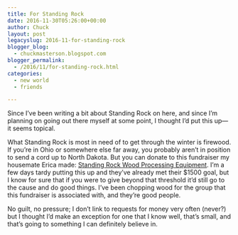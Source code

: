 ```yaml
---
title: For Standing Rock
date: 2016-11-30T05:26:00+00:00
author: Chuck
layout: post
legacyslug: 2016-11-for-standing-rock
blogger_blog:
  - chuckmasterson.blogspot.com
blogger_permalink:
  - /2016/11/for-standing-rock.html
categories:
  - new world
  - friends

---
```


Since I’ve been writing a bit about Standing Rock on here, and since
I’m planning on going out there myself at some point, I thought I’d
put this up—it seems topical.

What Standing Rock is most in
need of to get through the winter is firewood. If you’re in Ohio or
somewhere else far away, you probably aren’t in position to send a cord
up to North Dakota. But you can donate to this fundraiser my housemate Erica
made: [Standing Rock Wood Processing Equipment](https://www.crowdrise.com/standing-rock-wood-processing-equipment/fundraiser/ericaseltzer-schultz). I’m a few
days tardy putting this up and they’ve already met their $1500 goal, but
I know for sure that if you were to give beyond that threshold it’d still
go to the cause and do good things. I’ve been chopping wood for the group
that this fundraiser is associated with, and they’re good people.

No guilt, no pressure; I don’t link to requests for money
very often (never?) but I thought I’d make an exception for one that I
know well, that’s small, and that’s going to something I can
definitely believe in.


